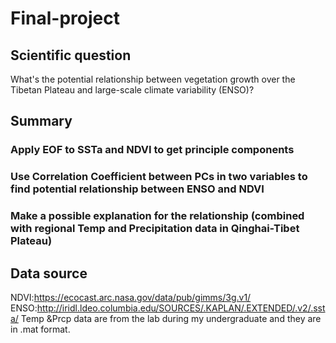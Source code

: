 # Final-project
## Scientific question
What's the potential relationship between vegetation growth over the Tibetan Plateau and large-scale climate variability (ENSO)?
## Summary
### Apply EOF to SSTa and NDVI to get principle components 
### Use Correlation Coefficient between PCs in two variables to find potential relationship between ENSO and NDVI
### Make a possible explanation for the relationship (combined with regional Temp and Precipitation data in Qinghai-Tibet Plateau)

## Data source
NDVI:https://ecocast.arc.nasa.gov/data/pub/gimms/3g.v1/
ENSO:http://iridl.ldeo.columbia.edu/SOURCES/.KAPLAN/.EXTENDED/.v2/.ssta/
Temp &Prcp data are from the lab during my undergraduate and they are in .mat format.

